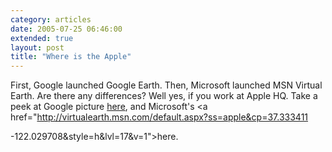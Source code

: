 ```yaml
---
category: articles
date: 2005-07-25 06:46:00
extended: true
layout: post
title: "Where is the Apple"
---
```


First, Google launched Google Earth. Then, Microsoft launched MSN Virtual Earth. Are there any differences? Well yes, if you work at Apple HQ. Take a peek at Google picture <a href="http://maps.google.com/maps?ll=37.332307,-122.030103&spn=0.005924,0.010131&t=k&hl=en">here</a>,  and Microsoft's <a href="http://virtualearth.msn.com/default.aspx?ss=apple&cp=37.333411
<!--more-->
-122.029708&style=h&lvl=17&v=1">here</a>.
